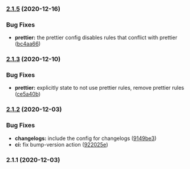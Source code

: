 ### [2.1.5](https://github.com/cengage/eslint-config-cengage/compare/v2.1.3...v2.1.5) (2020-12-16)


### Bug Fixes

* **prettier:** the prettier config disables rules that conflict with prettier ([bc4aa66](https://github.com/cengage/eslint-config-cengage/commit/bc4aa667652c4db7fb3dd8eeb4aa1d44c687d1b1))

### [2.1.3](https://github.com/cengage/eslint-config-cengage/compare/v2.1.2...v2.1.3) (2020-12-10)


### Bug Fixes

* **prettier:** explicitly state to not use prettier rules, remove prettier rules ([ce5a40b](https://github.com/cengage/eslint-config-cengage/commit/ce5a40b8e4ea78ca4ae7543d63fd577e6e2b7b11))

### [2.1.2](https://github.com/cengage/eslint-config-cengage/compare/v2.1.1...v2.1.2) (2020-12-03)


### Bug Fixes

* **changelogs:** include the config for changelogs ([9149be3](https://github.com/cengage/eslint-config-cengage/commit/9149be352e8b08701d26f7dad2cc72b95f137685))
* **ci:** fix bump-version action ([922025e](https://github.com/cengage/eslint-config-cengage/commit/922025e823838b34abb3c5c876b8531cbaa6fd4f))

### 2.1.1 (2020-12-03)


